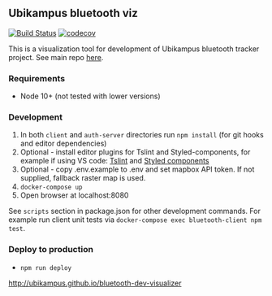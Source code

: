 ## Ubikampus bluetooth viz

[![Build Status](https://travis-ci.org/ubikampus/bluetooth-dev-visualizer.svg?branch=master)](https://travis-ci.org/ubikampus/bluetooth-dev-visualizer)
[![codecov](https://codecov.io/gh/ubikampus/bluetooth-dev-visualizer/branch/master/graph/badge.svg)](https://codecov.io/gh/ubikampus/bluetooth-dev-visualizer)

This is a visualization tool for development of Ubikampus bluetooth tracker
project. See main repo
[here](https://github.com/ubikampus/Bluetooth-location-server).

### Requirements

* Node 10+ (not tested with lower versions)

### Development

1. In both `client` and `auth-server` directories run `npm install` (for git hooks and editor dependencies)
1. Optional - install editor plugins for Tslint and Styled-components, for
   example if using VS code:
   [Tslint](https://marketplace.visualstudio.com/items?itemName=ms-vscode.vscode-typescript-tslint-plugin)
   and [Styled
   components](https://marketplace.visualstudio.com/items?itemName=jpoissonnier.vscode-styled-components)
1. Optional - copy .env.example to .env and set mapbox API token. If not
   supplied, fallback raster map is used.
1. `docker-compose up`
1. Open browser at localhost:8080

See `scripts` section in package.json for other development commands. For
example run client unit tests via `docker-compose exec bluetooth-client npm
test`.

### Deploy to production

* `npm run deploy`

http://ubikampus.github.io/bluetooth-dev-visualizer
